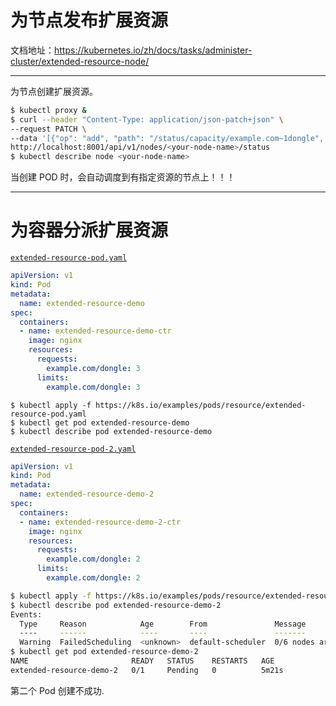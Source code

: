 # 为节点发布扩展资源

文档地址：https://kubernetes.io/zh/docs/tasks/administer-cluster/extended-resource-node/

---

为节点创建扩展资源。

```bash
$ kubectl proxy &
$ curl --header "Content-Type: application/json-patch+json" \
--request PATCH \
--data '[{"op": "add", "path": "/status/capacity/example.com~1dongle", "value": "4"}]' \
http://localhost:8001/api/v1/nodes/<your-node-name>/status
$ kubectl describe node <your-node-name>
```

当创建 POD 时，会自动调度到有指定资源的节点上！！！



---

# 为容器分派扩展资源

[`extended-resource-pod.yaml`](https://raw.githubusercontent.com/kubernetes/website/master/content/zh/examples/pods/resource/extended-resource-pod.yaml)

```yaml
apiVersion: v1
kind: Pod
metadata:
  name: extended-resource-demo
spec:
  containers:
  - name: extended-resource-demo-ctr
    image: nginx
    resources:
      requests:
        example.com/dongle: 3
      limits:
        example.com/dongle: 3
```

```
$ kubectl apply -f https://k8s.io/examples/pods/resource/extended-resource-pod.yaml
$ kubectl get pod extended-resource-demo
$ kubectl describe pod extended-resource-demo
```

[`extended-resource-pod-2.yaml`](https://raw.githubusercontent.com/kubernetes/website/master/content/zh/examples/pods/resource/extended-resource-pod-2.yaml)

```yaml
apiVersion: v1
kind: Pod
metadata:
  name: extended-resource-demo-2
spec:
  containers:
  - name: extended-resource-demo-2-ctr
    image: nginx
    resources:
      requests:
        example.com/dongle: 2
      limits:
        example.com/dongle: 2
```

```bash
$ kubectl apply -f https://k8s.io/examples/pods/resource/extended-resource-pod-2.yaml
$ kubectl describe pod extended-resource-demo-2
Events:
  Type     Reason            Age        From               Message
  ----     ------            ----       ----               -------
  Warning  FailedScheduling  <unknown>  default-scheduler  0/6 nodes are available: 6 Insufficient example.com/dongle
$ kubectl get pod extended-resource-demo-2
NAME                       READY   STATUS    RESTARTS   AGE
extended-resource-demo-2   0/1     Pending   0          5m21s
```

第二个 Pod 创建不成功.
